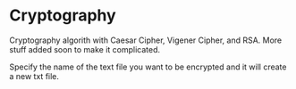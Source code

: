 # Cryptography
Cryptography algorith with Caesar Cipher, Vigener Cipher, and RSA. 
More stuff added soon to make it complicated.

Specify the name of the text file you want to be encrypted and it will create a new txt file.
